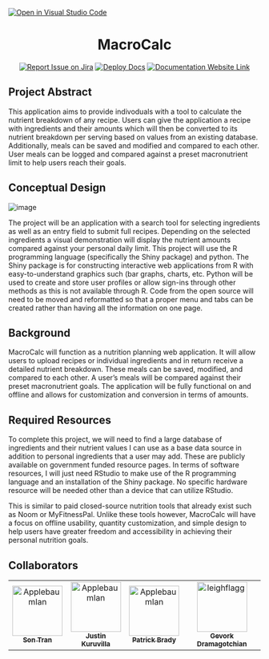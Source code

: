 [![Open in Visual Studio Code](https://classroom.github.com/assets/open-in-vscode-c66648af7eb3fe8bc4f294546bfd86ef473780cde1dea487d3c4ff354943c9ae.svg)](https://classroom.github.com/online_ide?assignment_repo_id=10609743&assignment_repo_type=AssignmentRepo)
<div align="center">

# MacroCalc
[![Report Issue on Jira](https://img.shields.io/badge/Report%20Issues-Jira-0052CC?style=flat&logo=jira-software)](https://temple-cis-projects-in-cs.atlassian.net/jira/software/c/projects/DT/issues)
[![Deploy Docs](https://github.com/ApplebaumIan/tu-cis-4398-docs-template/actions/workflows/deploy.yml/badge.svg)](https://github.com/ApplebaumIan/tu-cis-4398-docs-template/actions/workflows/deploy.yml)
[![Documentation Website Link](https://img.shields.io/badge/-Documentation%20Website-brightgreen)](https://applebaumian.github.io/tu-cis-4398-docs-template/)


</div>

## Project Abstract

This application aims to provide indivoduals with a tool to calculate the nutrient breakdown of any recipe. Users can give the application a recipe with ingredients and their amounts which will then be converted to its nutrient breakdown per serving based on values from an existing database. Additionally, meals can be saved and modified and compared to each other. User meals can be logged and compared against a preset macronutrient limit to help users reach their goals.

## Conceptual Design

![image](https://user-images.githubusercontent.com/89528532/232869621-f22f5617-d928-4821-b4fb-309d4c3592b8.png)

The project will be an application with a search tool for selecting ingredients as well as an entry field to submit full recipes. Depending on the selected ingredients a visual demonstration will display the nutrient amounts compared against your personal daily limit. This project will use the R programming language (specifically the Shiny package) and python. The Shiny package is for constructing interactive web applications from R with easy-to-understand graphics such (bar graphs, charts, etc. Python will be used to create and store user profiles or allow sign-ins through other methods as this is not available through R. Code from the open source will need to be moved and reformatted so that a proper menu and tabs can be created rather than having all the information on one page.

## Background

MacroCalc will function as a nutrition planning web application. It will allow users to upload recipes or individual ingredients and in return receive a detailed nutrient breakdown. These meals can be saved, modified, and compared to each other. A user’s meals will be compared against their preset macronutrient goals. The application will be fully functional on and offline and allows for customization and conversion in terms of amounts.

## Required Resources

To complete this project, we will need to find a large database of ingredients and their nutrient values I can use as a base data source in addition to personal ingredients that a user may add. These are publicly available on government funded resource pages. In terms of software resources, I will just need RStudio to make use of the R programming language and an installation of the Shiny package. No specific hardware resource will be needed other than a device that can utilize RStudio.

This is similar to paid closed-source nutrition tools that already exist such as Noom or MyFitnessPal. Unlike these tools however, MacroCalc will have a focus on offline usability, quantity customization, and simple design to help users have greater freedom and accessibility in achieving their personal nutrition goals.

## Collaborators

[//]: # ( readme: collaborators -start )
<table>
<tr>
    <td align="center">
        <a href="https://github.com/son2005">
            <img src="https://avatars.githubusercontent.com/u/18011568?v=4" width="100;" alt="ApplebaumIan"/>
            <br />
            <sub><b>Son Tran</b></sub>
        </a>
    </td>
    <td align="center">
        <a href="https://github.com/jutobash">
            <img src="https://avatars.githubusercontent.com/u/89528532?v=4" width="100;" alt="ApplebaumIan"/>
            <br />
            <sub><b>Justin Kuruvilla</b></sub>
        </a>
    </td>
    <td align="center">
        <a href="https://github.com/PatrickBrady7">
            <img src="https://avatars.githubusercontent.com/u/97626904?v=4" width="100;" alt="ApplebaumIan"/>
            <br />
            <sub><b>Patrick Brady</b></sub>
        </a>
    </td>
    <td align="center">
        <a href="https://github.com/gevdram">
            <img src="https://avatars.githubusercontent.com/u/111989879?v=4" width="100;" alt="leighflagg"/>
            <br />
            <sub><b>Gevork Dramagotchian</b></sub>
        </a>
    </td></tr>
</table>

[//]: # ( readme: collaborators -end )

